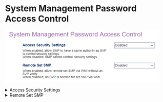 # System Management Password Access Control

![](./img/thinkcentre_system_management_password_access_control.png)

<details><summary>Access Security Settings</summary>

Allow SMP (System Management Password) to have the same authority as SVP (Supervisor Password) to control security settings.

Options:

1.  **Disabled** - Default.
2.  Enabled.

| WMI Setting name | Values | Locked by SVP |
|:---|:---|:---|
| AccessSecuritySettings | Disabled, Enabled | yes |

</details>

<details><summary>Remote Set SMP</summary>

Allow remote setting of the SMP via WMI without SVP (Supervisor Password) verification.

Options:

1.  **Disabled** - Default.
2.  Enabled.

| WMI Setting name | Values | Locked by SVP |
|:---|:---|:---|
| RemoteSetSMP | Disabled, Enabled | yes |

</details>
